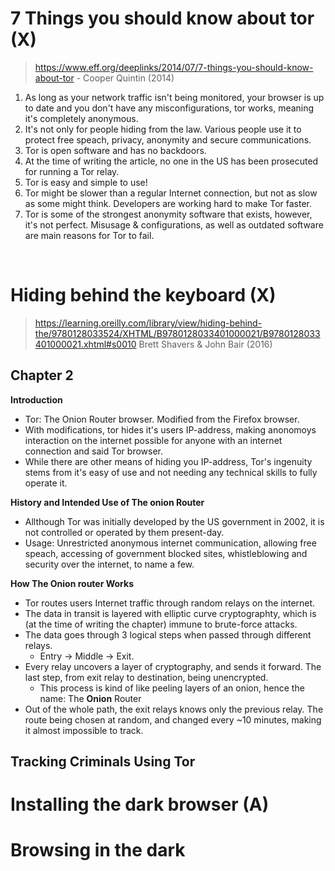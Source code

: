 # 7 Things you should know about tor (X)
> <https://www.eff.org/deeplinks/2014/07/7-things-you-should-know-about-tor> - Cooper Quintin (2014)

1. As long as your network traffic isn't being monitored, your browser is up to date and you don't have any misconfigurations, tor works, meaning it's completely anonymous.
2. It's not only for people hiding from the law. Various people use it to protect free speach, privacy,  anonymity and secure communications.
3. Tor is open software and has no backdoors.
4. At the time of writing the article, no one in the US has been prosecuted for running a Tor relay.
5. Tor is easy and simple to use!
6. Tor might be slower than a regular Internet connection, but not as slow as some might think. Developers are working hard to make Tor faster.
7. Tor is some of the strongest anonymity software that exists, however, it's not perfect. Misusage & configurations, as well as outdated software are main reasons for Tor to fail. 

<br>


# Hiding behind the keyboard (X)
> <https://learning.oreilly.com/library/view/hiding-behind-the/9780128033524/XHTML/B9780128033401000021/B9780128033401000021.xhtml#s0010>
> Brett Shavers & John Bair (2016)

## Chapter 2 
**Introduction**
- Tor: The Onion Router browser. Modified from the Firefox browser.
- With modifications, tor hides it's users IP-address, making anonomoys interaction on the internet possible for anyone with an internet connection and said Tor browser.
- While there are other means of hiding you IP-address, Tor's ingenuity stems from it's easy of use and not needing any technical skills to fully operate it. <br>


**History and Intended Use of The onion Router**
- Allthough Tor was initially developed by the US government in 2002, it is not controlled or operated by them present-day. 
- Usage: Unrestricted anonymous internet communication, allowing free speach, accessing of government blocked sites, whistleblowing and security over the internet, to name a few. <br>

**How The Onion router Works**
- Tor routes users Internet traffic through random relays on the internet.
- The data in transit is layered with elliptic curve cryptographty, which is (at the time of writing the chapter) immune to brute-force attacks.
- The data goes through 3 logical steps when passed through different relays.
  - Entry -> Middle -> Exit.
- Every relay uncovers a layer of cryptography, and sends it forward. The last step, from exit relay to destination, being unencrypted.
  - This process is kind of like peeling layers of an onion, hence the name: The **Onion** Router
- Out of the whole path, the exit relays knows only the previous relay. The route being chosen at random, and changed every ~10 minutes, making it almost impossible to track. <br>

**Tracking Criminals Using Tor**
- 









# Installing the dark browser (A)


# Browsing in the dark
